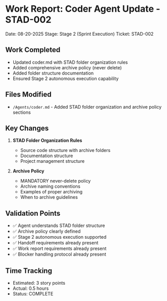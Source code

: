 # Work Report: Coder Agent Update - STAD-002
Date: 08-20-2025
Stage: Stage 2 (Sprint Execution)
Ticket: STAD-002

## Work Completed
- Updated coder.md with STAD folder organization rules
- Added comprehensive archive policy (never delete)
- Added folder structure documentation
- Ensured Stage 2 autonomous execution capability

## Files Modified
- `/Agents/coder.md` - Added STAD folder organization and archive policy sections

## Key Changes
1. **STAD Folder Organization Rules**
   - Source code structure with archive folders
   - Documentation structure
   - Project management structure

2. **Archive Policy**
   - MANDATORY never-delete policy
   - Archive naming conventions
   - Examples of proper archiving
   - When to archive guidelines

## Validation Points
- ✅ Agent understands STAD folder structure
- ✅ Archive policy clearly defined
- ✅ Stage 2 autonomous execution supported
- ✅ Handoff requirements already present
- ✅ Work report requirements already present
- ✅ Blocker handling protocol already present

## Time Tracking
- Estimated: 3 story points
- Actual: 0.5 hours
- Status: COMPLETE